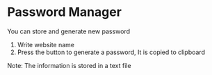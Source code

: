 # Password Manager

You can store and generate new password
 1. Write website name
 2. Press the button to generate a password, It is copied to clipboard
 
Note: The information is stored in a text file

